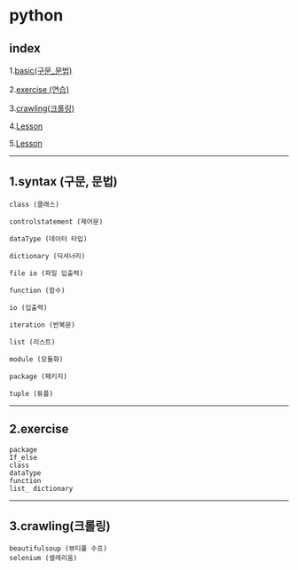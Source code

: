 # **python**
## index
  1.[basic(구문_문법)](1.basic(구문_문법))<br>
  
  2.[exercise (연습)](2.exercise)<br>
  
  3.[crawling(크롤링)](3.crawling(크롤링))<br>
  
  4.[Lesson](Lesson)<br>
  
  5.[Lesson](Lesson)<br>

---
## 1.syntax (구문, 문법)

    class (클래스)

    controlstatement (제어문)

    dataType (데이터 타입)

    dictionary (딕셔너리)

    file io (파일 입출력)

    function (함수)

    io (입출력)

    iteration (반복문)

    list (리스트)

    module (모듈화)

    package (패키지)

    tuple (튜플)

---
## 2.exercise

    package
    If_else
    class
    dataType
    function
    list_ dictionary
---    
## 3.crawling(크롤링)

    beautifulsoup (뷰티풀 수프)
    selenium (셀레리움)
